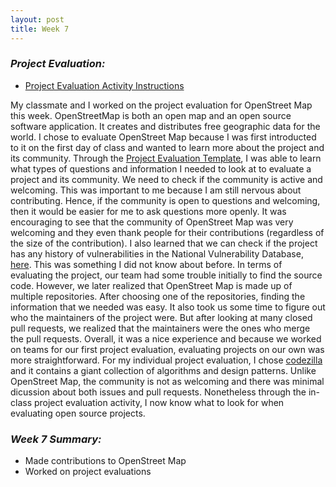 ```yaml
---
layout: post
title: Week 7
---
```

### **_Project Evaluation:_**  
* [Project Evaluation Activity Instructions][instructions]

My classmate and I worked on the project evaluation for OpenStreet Map this week. OpenStreetMap is both an open map and an open source software application. It creates and distributes free geographic data for the world. I chose to evaluate OpenStreet Map because I was first introducted to it on the first day of class and wanted to learn more about the project and its community. Through the [Project Evaluation Template][template], I was able to learn what types of questions and information I needed to look at to evaluate a project and its community. We need to check if the community is active and welcoming. This was important to me because I am still nervous about contributing. Hence, if the community is open to questions and welcoming, then it would be easier for me to ask questions more openly. It was encouraging to see that the community of OpenStreet Map was very welcoming and they even thank people for their contributions (regardless of the size of the contribution). I also learned that we can check if the project has any history of vulnerabilities in the National Vulnerability Database, [here](https://nvd.nist.gov/). This was something I did not know about before. In terms of evaluating the project, our team had some trouble initially to find the source code. However, we later realized that OpenStreet Map is made up of multiple repositories. After choosing one of the repositories, finding the information that we needed was easy. It also took us some time to figure out who the maintainers of the project were. But after looking at many closed pull requests, we realized that the maintainers were the ones who merge the pull requests. Overall, it was a nice experience and because we worked on teams for our first project evaluation, evaluating projects on our own was more straightforward. For my individual project evaluation, I chose [codezilla](https://github.com/Asiatik/codezilla) and it contains a giant collection of algorithms and design patterns. Unlike OpenStreet Map, the community is not as welcoming and there was minimal dicussion about both issues and pull requests. Nonetheless through the in-class project evaluation activity, I now know what to look for when evaluating open source projects.  

### **_Week 7 Summary:_**
* Made contributions to OpenStreet Map 
* Worked on project evaluations

[template]: https://github.com/hunter-college-ossd-fall-2019/project-evaluation-activity-01/blob/fall19/evaluation_template.md  
[instructions]: https://github.com/hunter-college-ossd-fall-2019/project-evaluation-activity-01/blob/fall19/README.md  
